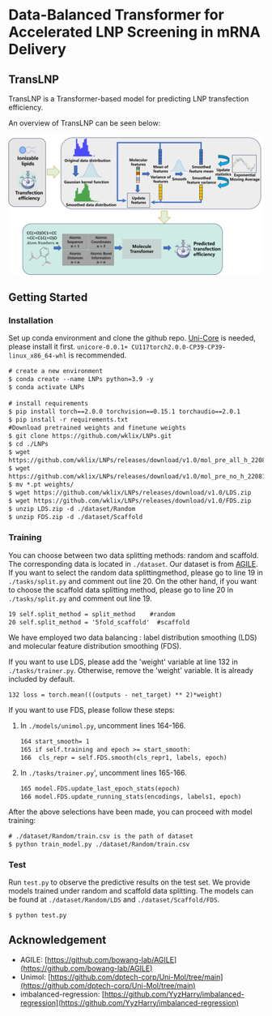 # Data-Balanced Transformer for Accelerated LNP Screening in mRNA Delivery

## TransLNP

TransLNP is a Transformer-based model for predicting LNP transfection efficiency.

An overview of TransLNP can be seen below:

![](./figure/figure1.png)

## Getting Started

### Installation

Set up conda environment and clone the github repo. [Uni-Core](https://github.com/dptech-corp/Uni-Core/releases) is needed, please install it first. `unicore-0.0.1+ CU117torch2.0.0-CP39-CP39-linux_x86_64-whl` is recommended. 

```
# create a new environment
$ conda create --name LNPs python=3.9 -y
$ conda activate LNPs

# install requirements
$ pip install torch==2.0.0 torchvision==0.15.1 torchaudio==2.0.1
$ pip install -r requirements.txt
#Download pretrained weights and finetune weights
$ git clone https://github.com/wklix/LNPs.git
$ cd ./LNPs
$ wget https://github.com/wklix/LNPs/releases/download/v1.0/mol_pre_all_h_220816.pt
$ wget https://github.com/wklix/LNPs/releases/download/v1.0/mol_pre_no_h_220816.pt
$ mv *.pt weights/
$ wget https://github.com/wklix/LNPs/releases/download/v1.0/LDS.zip
$ wget https://github.com/wklix/LNPs/releases/download/v1.0/FDS.zip
$ unzip LDS.zip -d ./dataset/Random
$ unzip FDS.zip -d ./dataset/Scaffold
```
### Training

You can choose between two data splitting methods: random and scaffold. The corresponding data is located in  `./dataset`. Our dataset is from [AGILE](https://github.com/bowang-lab/AGILE). If you want to select the random data splittingmethod, please go to line 19 in `./tasks/split.py` and comment out line 20. On the other hand, if you want to choose the scaffold data splitting method, please go to line 20 in `./tasks/split.py` and comment out line 19.

```
19 self.split_method = split_method    #random
20 self.split_method = '5fold_scaffold'  #scaffold
```

We have employed two data balancing : label distribution smoothing (LDS) and molecular feature distribution smoothing (FDS). 

If you want to use LDS, please add the 'weight' variable at line 132 in `./tasks/trainer.py`. Otherwise, remove the 'weight' variable. It is already included by default.

```
132 loss = torch.mean(((outputs - net_target) ** 2)*weight) 
```

If you want to use FDS, please follow these steps:

1. In `./models/unimol.py`, uncomment lines 164-166.

   ```
   164 start_smooth= 1
   165 if self.training and epoch >= start_smooth:
   166 	cls_repr = self.FDS.smooth(cls_repr1, labels, epoch) 
   ```
   
2. In `./tasks/trainer.py`', uncomment lines 165-166.

   ```
   165 model.FDS.update_last_epoch_stats(epoch)
   166 model.FDS.update_running_stats(encodings, labels1, epoch)
   ```

After the above selections have been made, you can proceed with model training:

```
# ./dataset/Random/train.csv is the path of dataset
$ python train_model.py ./dataset/Random/train.csv
```

### Test

Run `test.py` to observe the predictive results on the test set. We provide models trained under random and scaffold data splitting. The models can be found at `./dataset/Random/LDS` and `./dataset/Scaffold/FDS`.

```
$ python test.py
```

## Acknowledgement

- AGILE: [https://github.com/bowang-lab/AGILE](https://github.com/bowang-lab/AGILE)
- Unimol: [https://github.com/dptech-corp/Uni-Mol/tree/main](https://github.com/dptech-corp/Uni-Mol/tree/main)
- imbalanced-regression: [https://github.com/YyzHarry/imbalanced-regression](https://github.com/YyzHarry/imbalanced-regression)
